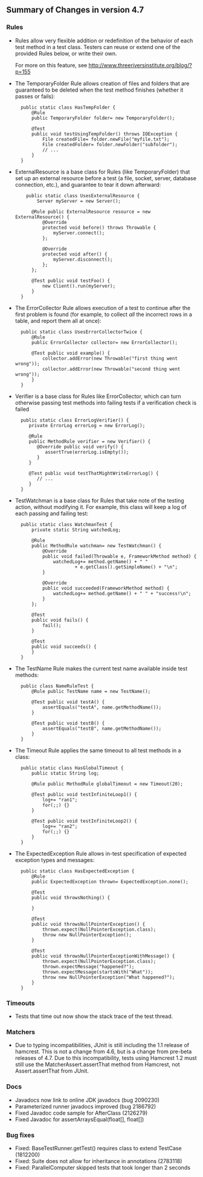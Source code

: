 ## Summary of Changes in version 4.7 ##

### Rules ###

- Rules allow very flexible addition or redefinition of the behavior
  of each test method in a test class.  Testers can reuse or extend one of the 
  provided Rules below, or write their own.
 
  For more on this feature, see http://www.threeriversinstitute.org/blog/?p=155
 
- The TemporaryFolder Rule allows creation of files and folders
  that are guaranteed to be deleted when the test method finishes
  (whether it passes or fails):
  
        public static class HasTempFolder {
            @Rule
            public TemporaryFolder folder= new TemporaryFolder();

            @Test
            public void testUsingTempFolder() throws IOException {
                File createdFile= folder.newFile("myfile.txt");
                File createdFolder= folder.newFolder("subfolder");
                // ...
            }
        }

- ExternalResource is a base class for Rules (like TemporaryFolder)
  that set up an external resource before a test (a file, socket, server,
  database connection, etc.), and guarantee to tear it down afterward:
  
          public static class UsesExternalResource {
              Server myServer = new Server();
              
            @Rule public ExternalResource resource = new ExternalResource() {
                @Override
                protected void before() throws Throwable {
                    myServer.connect();
                };
                
                @Override
                protected void after() {
                    myServer.disconnect();
                };
            };
            
            @Test public void testFoo() {
                new Client().run(myServer);
            }
        }

- The ErrorCollector Rule allows execution of a test to continue
  after the first problem is found (for example, to collect _all_ the 
  incorrect rows in a table, and report them all at once):

        public static class UsesErrorCollectorTwice {
            @Rule
            public ErrorCollector collector= new ErrorCollector();
            
            @Test public void example() {
                collector.addError(new Throwable("first thing went wrong"));
                collector.addError(new Throwable("second thing went wrong"));
            }
        }
        
- Verifier is a base class for Rules like ErrorCollector, which
  can turn otherwise passing test methods into failing tests if a verification
  check is failed
  
        public static class ErrorLogVerifier() {
           private ErrorLog errorLog = new ErrorLog();
        
           @Rule
           public MethodRule verifier = new Verifier() {
              @Override public void verify() {
                 assertTrue(errorLog.isEmpty());
              }
           }
           
           @Test public void testThatMightWriteErrorLog() {
              // ...
           }
        }

- TestWatchman is a base class for Rules that take note
  of the testing action, without modifying it.
  For example, this class will keep a log of each passing and failing 
  test:

        public static class WatchmanTest {
            private static String watchedLog;

            @Rule
            public MethodRule watchman= new TestWatchman() {
                @Override
                public void failed(Throwable e, FrameworkMethod method) {
                    watchedLog+= method.getName() + " "
                            + e.getClass().getSimpleName() + "\n";
                }

                @Override
                public void succeeded(FrameworkMethod method) {
                    watchedLog+= method.getName() + " " + "success!\n";
                }
            };

            @Test
            public void fails() {
                fail();
            }

            @Test
            public void succeeds() {
            }
        }

- The TestName Rule makes the current test name available inside test methods:

        public class NameRuleTest {
            @Rule public TestName name = new TestName();
            
            @Test public void testA() {
                assertEquals("testA", name.getMethodName());
            }
            
            @Test public void testB() {
                assertEquals("testB", name.getMethodName());
            }
        }

- The Timeout Rule applies the same timeout to all test methods in a class:

        public static class HasGlobalTimeout {
            public static String log;
            
            @Rule public MethodRule globalTimeout = new Timeout(20);
            
            @Test public void testInfiniteLoop1() {
                log+= "ran1";
                for(;;) {}
            }
            
            @Test public void testInfiniteLoop2() {
                log+= "ran2";
                for(;;) {}
            }
        }
  
- The ExpectedException Rule allows in-test specification
  of expected exception types and messages:
  
        public static class HasExpectedException {
            @Rule
            public ExpectedException thrown= ExpectedException.none();

            @Test
            public void throwsNothing() {

            }

            @Test
            public void throwsNullPointerException() {
                thrown.expect(NullPointerException.class);
                throw new NullPointerException();
            }

            @Test
            public void throwsNullPointerExceptionWithMessage() {
                thrown.expect(NullPointerException.class);
                thrown.expectMessage("happened?");
                thrown.expectMessage(startsWith("What"));
                throw new NullPointerException("What happened?");
            }
        }

### Timeouts ###
- Tests that time out now show the stack trace of the test thread.

### Matchers ###
- Due to typing incompatibilities, JUnit is still including the 1.1 release
  of hamcrest.  This is not a change from 4.6, but is a change from
  pre-beta releases of 4.7.  Due to this incompatibility, tests using
  Hamcrest 1.2 must still use the MatcherAssert.assertThat method from 
  Hamcrest, not Assert.assertThat from JUnit.
  
### Docs ###
- Javadocs now link to online JDK javadocs (bug 2090230)
- Parameterized runner javadocs improved (bug 2186792)
- Fixed Javadoc code sample for AfterClass (2126279)
- Fixed Javadoc for assertArraysEqual(float[], float[])

### Bug fixes ###
- Fixed: BaseTestRunner.getTest() requires class to extend TestCase (1812200)
- Fixed: Suite does not allow for inheritance in annotations (2783118)
- Fixed: ParallelComputer skipped tests that took longer than 2 seconds
